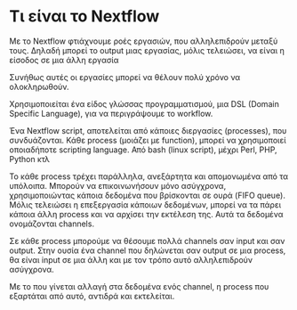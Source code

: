 # Τι είναι το Nextflow

Με το Nextflow φτιάχνουμε ροές εργασιών, που αλληλεπιδρούν μεταξύ τους. Δηλαδή μπορεί το output μιας εργασίας, μόλις τελειώσει, να είναι η είσοδος σε μια άλλη εργασία

Συνήθως αυτές οι εργασίες μπορεί να θέλουν πολύ χρόνο να ολοκληρωθούν.

Χρησιμοποιείται ένα είδος γλώσσας προγραμματισμού, μια DSL (Domain Specific Language), για να περιγράψουμε το workflow.

Ένα Nextflow script, αποτελείται από κάποιες διεργασίες (processes), που συνδυάζονται. Κάθε process (μοιάζει με function), μπορεί να χρησιμοποιεί οποιαδήποτε scripting language. Από bash (linux script), μέχρι Perl, PHP, Python κτλ

Το κάθε process τρέχει παράλληλα, ανεξάρτητα και απομονωμένα από τα υπόλοιπα. Μπορούν να επικοινωνήσουν μόνο ασύγχρονα, χρησιμοποιώντας κάποια δεδομένα που βρίσκονται σε ουρά (FIFO queue). Μόλις τελειώσει η επεξεργασία κάποιων δεδομένων, μπορεί να τα πάρει κάποια άλλη process και να αρχίσει την εκτέλεση της. Αυτά τα δεδομένα ονομάζονται channels.

Σε κάθε process μπορούμε να θέσουμε πολλά channels σαν input και σαν output. Στην ουσία ένα channel που δηλώνεται σαν output σε μια process, θα είναι input σε μια άλλη και με τον τρόπο αυτό αλληλεπιδρούν ασύγχρονα.

Με το που γίνεται αλλαγή στα δεδομένα ενός channel, η process που εξαρτάται από αυτό, αντιδρά και εκτελείται.

